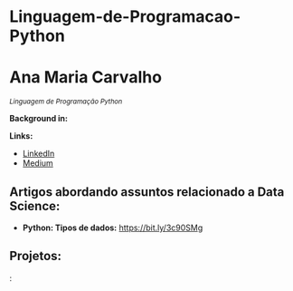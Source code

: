# Linguagem-de-Programacao-Python

# Ana Maria Carvalho
<sub>*Linguagem de Programação Python*</sub>


**Background in:** 

**Links:**
* [LinkedIn](https://www.linkedin.com/in/carvalhoanamaria/)
* [Medium](https://medium.com/@anamariasous_)

## Artigos abordando assuntos relacionado a Data Science:
* **Python: Tipos de dados:** https://bit.ly/3c90SMg

## Projetos:
:
